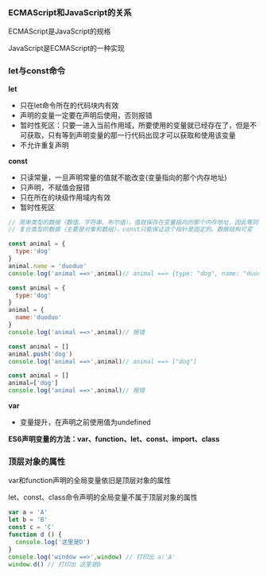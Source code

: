 ### ECMAScript和JavaScript的关系

ECMAScript是JavaScript的规格

JavaScript是ECMAScript的一种实现

### let与const命令

**let**

+ 只在let命令所在的代码块内有效
+ 声明的变量一定要在声明后使用，否则报错
+ 暂时性死区：只要一进入当前作用域，所要使用的变量就已经存在了，但是不可获取，只有等到声明变量的那一行代码出现才可以获取和使用该变量
+ 不允许重复声明

**const**

+ 只读常量，一旦声明常量的值就不能改变(变量指向的那个内存地址)
+ 只声明，不赋值会报错
+ 只在所在的块级作用域内有效
+ 暂时性死区

```javascript
// 简单类型的数据（数值、字符串、布尔值），值就保存在变量指向的那个内存地址，因此等同于常量
// 复合类型的数据（主要是对象和数组），const只能保证这个指针是固定的。数据结构可变

const animal = {
  type:'dog'
}
animal.name = 'duoduo'
console.log('animal ==>',animal)// animal ==> {type: "dog", name: "duoduo"}

const animal = {
  type:'dog'
}
animal = {
  name:'duoduo'
}
console.log('animal ==>',animal)// 报错

const animal = []
animal.push('dog')
console.log('animal ==>',animal)// animal ==> ["dog"]

const animal = []
animal=['dog']
console.log('animal ==>',animal)// 报错
```



**var**

+ 变量提升，在声明之前使用值为undefined



**ES6声明变量的方法：var、function、let、const、import、class** 



### 顶层对象的属性

var和function声明的全局变量依旧是顶层对象的属性

let、const、class命令声明的全局变量不属于顶层对象的属性

```javascript
var a = 'A'
let b = 'B'
const c = 'C'
function d () {
  console.log('这里是D')
}
console.log('window ==>',window) // 打印出 a:'A'
window.d() // 打印出 这里是D
```

